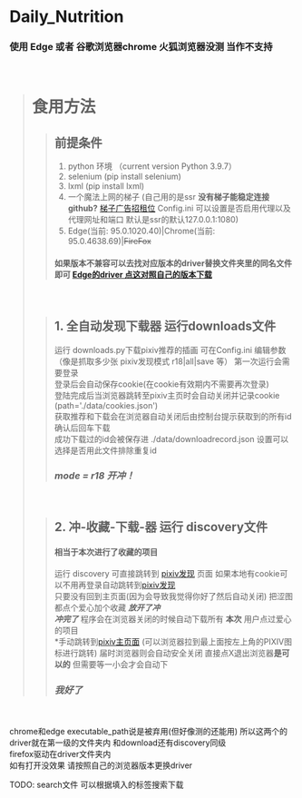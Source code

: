 # Daily_Nutrition
###  使用 Edge 或者 谷歌浏览器chrome  火狐浏览器没测 当作不支持  
&nbsp;
># 食用方法
>>## 前提条件  
>> 1. python 环境 （current version Python 3.9.7）
>> 2. selenium (pip install selenium)
>> 3. lxml (pip install lxml)
>> 4. 一个魔法上网的梯子 (自己用的是ssr **没有梯子能稳定连接github?** [梯子广告招租位](https://github.com/JohnWes7/Daily_Nutrition) Config.ini 可以设置是否启用代理以及代理网址和端口 默认是ssr的默认127.0.0.1:1080)
>> 5. Edge(当前: 95.0.1020.40)|Chrome(当前: 95.0.4638.69)|~~FireFox~~
>>#### 如果版本不兼容可以去找对应版本的driver替换文件夹里的同名文件即可 [Edge的driver 点这对照自己的版本下载](https://developer.microsoft.com/zh-cn/microsoft-edge/tools/webdriver/)
>&nbsp;
>>## 1. 全自动发现下载器 运行downloads文件
>> 运行 downloads.py下载pixiv推荐的插画 可在Config.ini 编辑参数（像是抓取多少张 pixiv发现模式 r18|all|save 等） 
>> 第一次运行会需要登录  
>> 登录后会自动保存cookie(在cookie有效期内不需要再次登录)  
>> 登陆完成后当浏览器跳转至pixiv主页时会自动关闭并记录cookie (path='./data/cookies.json')  
>> 获取推荐和下载会在浏览器自动关闭后由控制台提示获取到的所有id 确认后回车下载  
>> 成功下载过的id会被保存进 ./data/downloadrecord.json 设置可以选择是否用此文件排除重复id  
>> ### ***mode = r18 开冲！***
>&nbsp;
>>## 2. 冲-收藏-下载-器 运行 discovery文件
>>#### 相当于本次进行了收藏的项目
>> 运行 discovery 可直接跳转到 [pixiv发现](https://www.pixiv.net/discovery) 页面 如果本地有cookie可以不用再登录自动跳转到[pixiv发现](https://www.pixiv.net/discovery)  
>> 只要没有回到主页面(因为会导致我觉得你好了然后自动关闭) 把涩图都点个爱心加个收藏 ***放开了冲***  
>> ***冲完了*** 程序会在浏览器关闭的时候自动下载所有 **本次** 用户点过爱心的项目  
>> *手动跳转到[pixiv主页面](https://www.pixiv.net/) (可以浏览器拉到最上面按左上角的PIXIV图标进行跳转) 届时浏览器则会自动安全关闭  直接点X退出浏览器**是可以的** 但需要等一小会才会自动下  
>>### ***我好了***
<br/>
<br/>
chrome和edge executable_path说是被弃用(但好像测的还能用)  
所以这两个的driver就在第一级的文件夹内 和download还有discovery同级
<br/>
firefox驱动在driver文件夹内  
<br/>
如有打开没效果 请按照自己的浏览器版本更换driver  
<br/>

TODO: search文件 可以根据填入的标签搜索下载
